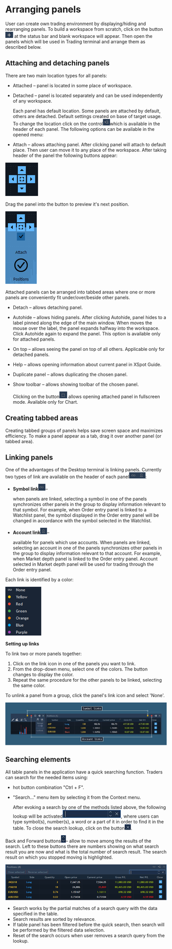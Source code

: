 # Arranging panels

User can create own trading environment by displaying/hiding and rearranging panels. To build a workspace from scratch, click on the button![](../../.gitbook/assets/1-17.png) at the status bar and blank workspace will appear. Then open the panels which will be used in Trading terminal and arrange them as described below.

## Attaching and detaching panels

There are two main location types for all panels:

* Attached – panel is located in some place of workspace.
* Detached – panel is located separately and can be used independently of any workspace.

  Each panel has default location. Some panels are attached by default, others are detached. Default settings created on base of target usage. To change the location click on the control![](../../.gitbook/assets/2-14.png)which is available in the header of each panel. The following options can be available in the opened menu:

* Attach – allows attaching panel. After clicking panel will attach to default place. Then user can move it to any place of the workspace. After taking header of the panel the following buttons appear:

![](../../.gitbook/assets/3-40.png)

Drag the panel into the button to preview it's next position.

![](../../.gitbook/assets/4-15.png)

Attached panels can be arranged into tabbed areas where one or more panels are conveniently fit under/over/beside other panels.

* Detach – allows detaching panel.
* Autohide – allows hiding panels. After clicking Autohide, panel hides to a label pinned along the edge of the main window. When moves the mouse over the label, the panel expands halfway into the workspace. Click Autohide again to expand the panel. This option is available only for attached panels.
* On top – allows seeing the panel on top of all others. Applicable only for detached panels.
* Help – allows opening information about current panel in XSpot Guide.
* Duplicate panel – allows duplicating the chosen panel.
* Show toolbar – allows showing toolbar of the chosen panel.

  Clicking on the button![](../../.gitbook/assets/5-1.png) allows opening attached panel in fullscreen mode. Available only for Chart.

## Creating tabbed areas

Creating tabbed groups of panels helps save screen space and maximizes efficiency. To make a panel appear as a tab, drag it over another panel \(or tabbed area\).

## Linking panels

One of the advantages of the Desktop terminal is linking panels. Currently two types of link are available on the header of each panel![](../../.gitbook/assets/6-26.png):

* **Symbol link**![](../../.gitbook/assets/7-10.png)–

  when panels are linked, selecting a symbol in one of the panels synchronizes other panels in the group to display information relevant to that symbol. For example, when Order entry panel is linked to a Watchlist panel, the symbol displayed in the Order entry panel will be changed in accordance with the symbol selected in the Watchlist.

* **Account link**![](../../.gitbook/assets/8-17.png)–

  available for panels which use accounts. When panels are linked, selecting an account in one of the panels synchronizes other panels in the group to display information relevant to that account. For example, when Market depth panel is linked to the Order entry panel. Account selected in Market depth panel will be used for trading through the Order entry panel.

Each link is identified by a color:

![](../../.gitbook/assets/9-6.png)

**Setting up links**

To link two or more panels together:

1. Click on the link icon in one of the panels you want to link.
2. From the drop-down menu, select one of the colors. The button changes to display the color.
3. Repeat the same procedure for the other panels to be linked, selecting the same color.

To unlink a panel from a group, click the panel's link icon and select 'None'.

![](../../.gitbook/assets/linking-panels.jpg)

## Searching elements

All table panels in the application have a quick searching function. Traders can search for the needed items using:

* hot button combination "Ctrl + F".
* "Search…" menu item by selecting it from the Context menu.

  After evoking a search by one of the methods listed above, the following lookup will be activated![](../../.gitbook/assets/11.jpg), where users can type symbol\(s\), number\(s\), a word or a part of it in order to find it in the table. To close the search lookup, click on the button![](../../.gitbook/assets/12.jpg).

Back and Forward buttons![](../../.gitbook/assets/13-1.jpg)– allow to move among the results of the search. Left to these buttons there are numbers showing on what search result you are now and what is the total number of search result. The search result on which you stopped moving is highlighted.

![](../../.gitbook/assets/14.png)

* Search works by the partial matches of a search query with the data specified in the table.
* Search results are sorted by relevance.
* If table panel has been filtered before the quick search, then search will be performed by the filtered data selection.
* Reset of the search occurs when user removes a search query from the lookup.

